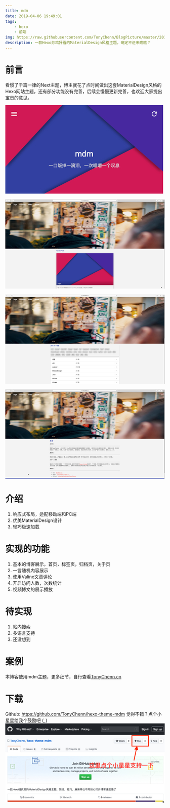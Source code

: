 ```yaml
---
title: mdm
date: 2019-04-06 19:49:01
tags: 
    - hexo
    - 前端
img: https://raw.githubusercontent.com/TonyChenn/BlogPicture/master/2019/0406/icon.jpg
description: 一款Hexo炒鸡好看的MaterialDesign风格主题，确定不进来瞧瞧？
---
```

# 前言
看惯了千篇一律的Next主题，博主就花了点时间做出这套MaterialDesign风格的Hexo网站主题，还有部分功能没有完善，后续会慢慢更新完善，也欢迎大家提出宝贵的意见。

![](https://raw.githubusercontent.com/TonyChenn/BlogPicture/master/2019/0406/header.jpg)

![](https://raw.githubusercontent.com/TonyChenn/BlogPicture/master/2019/0406/img1.jpg)

![](https://raw.githubusercontent.com/TonyChenn/BlogPicture/master/2019/0406/img2.jpg)

![](https://raw.githubusercontent.com/TonyChenn/BlogPicture/master/2019/0406/about.jpg)

# 介绍
1. 响应式布局，适配移动端和PC端
2. 优美MaterialDesign设计
3. 轻巧极速加载

# 实现的功能
1. 基本的博客展示，首页，标签页，归档页，关于页
2. 一言随机内容展示
3. 使用Valine文章评论
4. 开启访问人数，次数统计
5. 视频博文的展示播放


# 待实现
1. 站内搜索
2. 多语言支持
3. 还没想到

# 案例
本博客使用mdm主题，更多细节，自行查看[TonyChenn.cn](Tonychenn.cn)

# 下载
Github: https://github.com/TonyChenn/hexo-theme-mdm
觉得不错？点个小星星给我个鼓励吧 (*_*)
![](https://raw.githubusercontent.com/TonyChenn/BlogPicture/master/2019/0406/star.jpg)
